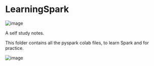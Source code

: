 # LearningSpark

![image](https://github.com/user-attachments/assets/c9da5cda-ccfd-4147-a5dd-7a56c7ac66dd)           

A self study notes.

This folder contains all the pyspark colab files, to learn Spark and for practice.

![image](https://github.com/user-attachments/assets/24f16086-8272-4376-97cb-75d97f6d93d0)

